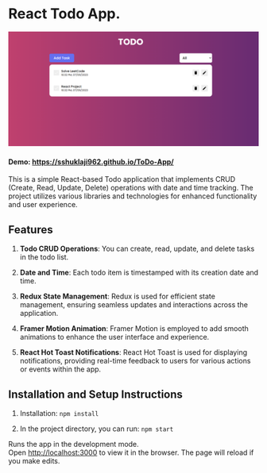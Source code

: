 # React Todo App.

![React Todo App](./src/assests/TodoList.png)

#### Demo: https://sshuklaji962.github.io/ToDo-App/

This is a simple React-based Todo application that implements CRUD (Create, Read, Update, Delete) operations with date and time tracking. The project utilizes various libraries and technologies for enhanced functionality and user experience.

## Features

1. **Todo CRUD Operations**: You can create, read, update, and delete tasks in the todo list.

2. **Date and Time**: Each todo item is timestamped with its creation date and time.

3. **Redux State Management**: Redux is used for efficient state management, ensuring seamless updates and interactions across the application.

4. **Framer Motion Animation**: Framer Motion is employed to add smooth animations to enhance the user interface and experience.

5. **React Hot Toast Notifications**: React Hot Toast is used for displaying notifications, providing real-time feedback to users for various actions or events within the app.

## Installation and Setup Instructions

1. Installation: `npm install`

2. In the project directory, you can run: `npm start`

Runs the app in the development mode.\
Open [http://localhost:3000](http://localhost:3000) to view it in the browser.
The page will reload if you make edits.
